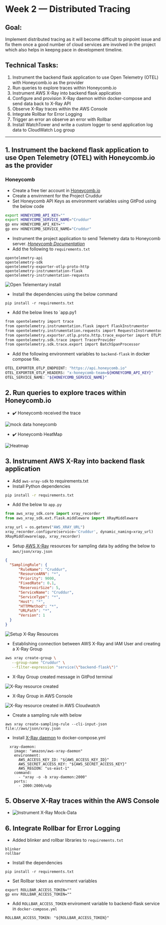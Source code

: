 # Week 2 — Distributed Tracing

## Goal: 
Implement distributed tracing as it will become difficult to pinpoint issue and fix them once a good number of cloud services are involved in the project which also helps in keepng pace in development timeline. 

## Technical Tasks: 
1. Instrument the backend flask application to use Open Telemetry (OTEL) with Honeycomb.io as the provider
2. Run queries to explore traces within Honeycomb.io
3. Instrument AWS X-Ray into backend flask application
4. Configure and provision X-Ray daemon within docker-compose and send data back to X-Ray API
5. Observe X-Ray traces within the AWS Console
6. Integrate Rollbar for Error Logging
7. Trigger an error an observe an error with Rollbar
8. Install WatchTower and write a custom logger to send application log data to CloudWatch Log group

--- 

## 1. Instrument the backend flask application to use Open Telemetry (OTEL) with Honeycomb.io as the provider 
### Honeycomb
- Create a free tier account in [Honeycomb.io](https://www.honeycomb.io/)
- Create a envirnment for the Project Cruddur  
- Set Honeycomb API Keys as environment variables using GitPod using the below code
```bash
export HONEYCOMB_API_KEY=""
export HONEYCOMB_SERVICE_NAME="Cruddur"
gp env HONEYCOMB_API_KEY=""
gp env HONEYCOMB_SERVICE_NAME="Cruddur"
```
- Instrument the project application to send Telemetry data to Honeycomb server. *[Honeycomb Documentation](https://docs.honeycomb.io/quickstart/#step-3-instrument-your-application-to-send-telemetry-data-to-honeycomb)*
- Add the following to `requirements.txt`
```
opentelemetry-api 
opentelemetry-sdk 
opentelemetry-exporter-otlp-proto-http 
opentelemetry-instrumentation-flask 
opentelemetry-instrumentation-requests
```
![Open Telementary install](https://user-images.githubusercontent.com/40818088/226205123-2e643259-0c96-4237-984b-d40207321b1e.PNG)

- Install the dependencies using the below command 
```
pip install -r requirements.txt
```
- Add the below lines to `app.py1
```bash
from opentelemetry import trace
from opentelemetry.instrumentation.flask import FlaskInstrumentor
from opentelemetry.instrumentation.requests import RequestsInstrumentor
from opentelemetry.exporter.otlp.proto.http.trace_exporter import OTLPSpanExporter
from opentelemetry.sdk.trace import TracerProvider
from opentelemetry.sdk.trace.export import BatchSpanProcessor
```
- Add the following environment variables to `backend-flask` in docker compose file.
```bash
OTEL_EXPORTER_OTLP_ENDPOINT: "https://api.honeycomb.io"
OTEL_EXPORTER_OTLP_HEADERS: "x-honeycomb-team=${HONEYCOMB_API_KEY}"
OTEL_SERVICE_NAME: "${HONEYCOMB_SERVICE_NAME}"
```

## 2. Run queries to explore traces within Honeycomb.io

- :heavy_check_mark: Honeycomb received the trace

![mock data honeycomb](https://user-images.githubusercontent.com/40818088/226205314-814518b0-e570-4765-af98-b343d3e1f1ef.PNG)

- :heavy_check_mark: Honeycomb HeatMap

![Heatmap](https://user-images.githubusercontent.com/40818088/226205540-a1322b34-b147-45b2-a99c-8448e83b09c3.PNG)

## 3. Instrument AWS X-Ray into backend flask application
- Add `aws-xray-sdk` to requirements.txt
- Install Python dependencies 
```bash
pip install -r requirements.txt
```
- Add the below to `app.py`
```py
from aws_xray_sdk.core import xray_recorder
from aws_xray_sdk.ext.flask.middleware import XRayMiddleware

xray_url = os.getenv("AWS_XRAY_URL")
xray_recorder.configure(service='Cruddur', dynamic_naming=xray_url)
XRayMiddleware(app, xray_recorder)
```
- Setup [AWS X-Ray](https://aws.amazon.com/xray/) resources for sampling data by adding the below to `aws/json/xray.json`
```json
{
  "SamplingRule": {
      "RuleName": "Cruddur",
      "ResourceARN": "*",
      "Priority": 9000,
      "FixedRate": 0.1,
      "ReservoirSize": 5,
      "ServiceName": "Cruddur",
      "ServiceType": "*",
      "Host": "*",
      "HTTPMethod": "*",
      "URLPath": "*",
      "Version": 1
  }
}
```

![Setup X-Ray Resources](https://user-images.githubusercontent.com/40818088/226206052-a6e82b2f-dc4c-4728-8190-ecfe42837185.PNG)

- Establishing connection between AWS X-Ray and IAM User and creating a X-Ray Group
```bash
aws xray create-group \
   --group-name "Cruddur" \
   --filter-expression "service(\"backend-flask\")"
```
- X-Ray Group created message in GitPod terminal

![X-Ray resource created](https://user-images.githubusercontent.com/40818088/226206120-8cbcbc3f-2633-4e83-8819-11c1844fd246.PNG)

- X-Ray Group in AWS Console

![X-Ray resource created in AWS Cloudwatch](https://user-images.githubusercontent.com/40818088/226206152-d1690a32-30f3-4b5f-aeb8-06f0b1b6c3fd.PNG)

- Create a sampling rule with below
```
aws xray create-sampling-rule --cli-input-json file://aws/json/xray.json
```
- Install [X-Ray daemon](https://docs.aws.amazon.com/xray/latest/devguide/xray-daemon.html) to docker-compose.yml
```
  xray-daemon:
    image: "amazon/aws-xray-daemon"
    environment:
      AWS_ACCESS_KEY_ID: "${AWS_ACCESS_KEY_ID}"
      AWS_SECRET_ACCESS_KEY: "${AWS_SECRET_ACCESS_KEY}"
      AWS_REGION: "us-east-1"
    command:
      - "xray -o -b xray-daemon:2000"
    ports:
      - 2000:2000/udp
```

## 5. Observe X-Ray traces within the AWS Console

- ![Instrument X-Ray Mock-Data](https://user-images.githubusercontent.com/40818088/226206611-1f16fa08-97c5-4a26-b462-c780de3dfcfb.PNG)

## 6. Integrate Rollbar for Error Logging
- Added blinker and rollbar libraries to `requirements.txt`
```
blinker
rollbar
```
- Install the dependencies
```
pip install -r requirements.txt
```
- Set Rollbar token as envirnment variables 
```
export ROLLBAR_ACCESS_TOKEN=""
gp env ROLLBAR_ACCESS_TOKEN=""
```
- Add `ROLLBAR_ACCESS_TOKEN` enviroment variable to backend-flask service in `docker-compose.yml`
```
ROLLBAR_ACCESS_TOKEN: "${ROLLBAR_ACCESS_TOKEN}"
```





















